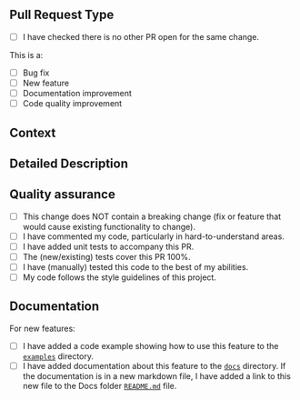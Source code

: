 <!--
Thank you for creating this pull request!

Provide a general summary of your changes in the Title above.
And please provide enough information in the description below, so that others can review your pull request (PR).
-->

## Pull Request Type

- [ ] I have checked there is no other PR open for the same change.

This is a:
- [ ] Bug fix
- [ ] New feature
- [ ] Documentation improvement
- [ ] Code quality improvement

## Context
<!--
What do you want to achieve with this PR? Why did you write this code? What problem does this PR solve?
What should be mentioned about this PR in the changelog?
-->


## Detailed Description





## Quality assurance

- [ ] This change does NOT contain a breaking change (fix or feature that would cause existing functionality to change).
- [ ] I have commented my code, particularly in hard-to-understand areas.
- [ ] I have added unit tests to accompany this PR.
- [ ] The (new/existing) tests cover this PR 100%.
- [ ] I have (manually) tested this code to the best of my abilities.
- [ ] My code follows the style guidelines of this project.

## Documentation

For new features:
- [ ] I have added a code example showing how to use this feature to the [`examples`](https://github.com/WordPress/Requests/tree/develop/examples) directory.
- [ ] I have added documentation about this feature to the [`docs`](https://github.com/WordPress/Requests/tree/develop/docs) directory.
    If the documentation is in a new markdown file, I have added a link to this new file to the Docs folder [`README.md`](https://github.com/WordPress/Requests/tree/develop/docs/README.md) file.

<!--
============================================================================================
Please make sure your pull request passes all continuous integration checks!
I.e. code style complies with the project standard, the unit tests pass, code coverage has not gone down.

PRs which are failing their CI checks will likely be ignored by the maintainers.

PRs using atomic, descriptive commits are hugely appreciated as it will make reviewing your changes easier for the maintainers.
============================================================================================
-->
